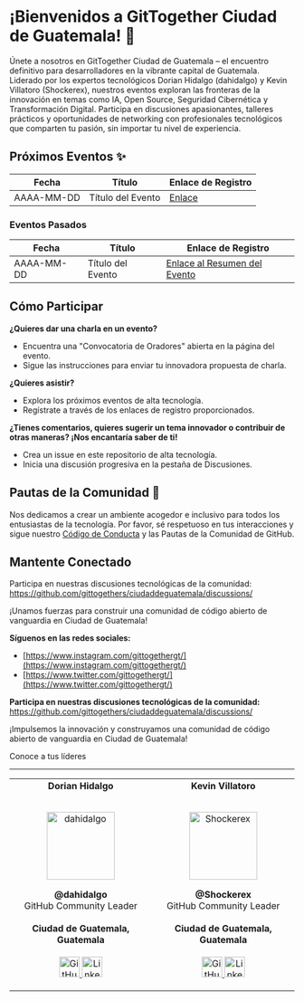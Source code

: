 # ¡Bienvenidos a GitTogether Ciudad de Guatemala! 🚀

Únete a nosotros en GitTogether Ciudad de Guatemala – el encuentro definitivo para desarrolladores en la vibrante capital de Guatemala. Liderado por los expertos tecnológicos Dorian Hidalgo (dahidalgo) y Kevin Villatoro (Shockerex), nuestros eventos exploran las fronteras de la innovación en temas como IA, Open Source, Seguridad Cibernética y Transformación Digital. Participa en discusiones apasionantes, talleres prácticos y oportunidades de networking con profesionales tecnológicos que comparten tu pasión, sin importar tu nivel de experiencia.

## Próximos Eventos ✨

| Fecha | Título | Enlace de Registro |
|------------|-------------|-------------------|
| AAAA-MM-DD | Título del Evento | [Enlace]() |

### Eventos Pasados
| Fecha | Título | Enlace de Registro |
|------------|-------------|---------------------|
| AAAA-MM-DD | Título del Evento | [Enlace al Resumen del Evento]() |

## Cómo Participar

**¿Quieres dar una charla en un evento?**
- Encuentra una "Convocatoria de Oradores" abierta en la página del evento.
- Sigue las instrucciones para enviar tu innovadora propuesta de charla.

**¿Quieres asistir?**  
- Explora los próximos eventos de alta tecnología.
- Regístrate a través de los enlaces de registro proporcionados.

**¿Tienes comentarios, quieres sugerir un tema innovador o contribuir de otras maneras? ¡Nos encantaría saber de ti!**
- Crea un issue en este repositorio de alta tecnología.
- Inicia una discusión progresiva en la pestaña de Discusiones.

## Pautas de la Comunidad 🤝

Nos dedicamos a crear un ambiente acogedor e inclusivo para todos los entusiastas de la tecnología. Por favor, sé respetuoso en tus interacciones y sigue nuestro [Código de Conducta](enlace) y las Pautas de la Comunidad de GitHub.

## Mantente Conectado

Participa en nuestras discusiones tecnológicas de la comunidad: https://github.com/gittogethers/ciudaddeguatemala/discussions/

¡Unamos fuerzas para construir una comunidad de código abierto de vanguardia en Ciudad de Guatemala!

**Síguenos en las redes sociales:**
* [https://www.instagram.com/gittogethergt/](https://www.instagram.com/gittogethergt/)  
* [https://www.twitter.com/gittogethergt/](https://www.twitter.com/gittogethergt/)

**Participa en nuestras discusiones tecnológicas de la comunidad:** https://github.com/gittogethers/ciudaddeguatemala/discussions/

¡Impulsemos la innovación y construyamos una comunidad de código abierto de vanguardia en Ciudad de Guatemala!

Conoce a tus líderes

--------------------

<table align="center">
  <tr>
    <td align="center">
      <strong>Dorian Hidalgo</strong>
      <p align="center">
        <br>
        <a href="https://www.instagram.com/dorianhidalgo/">
          <img src="https://avatars.githubusercontent.com/u/47153973?s=96&v=4" height="120" alt="dahidalgo">
        </a>
      </p>
      <p align="center">
        <strong>@dahidalgo</strong><br>
        GitHub Community Leader<br>
        <br><strong>Ciudad de Guatemala, Guatemala</strong><br>
        <br>
        <a href="https://github.com/dahidalgo">
          <img src="http://www.iconninja.com/files/241/825/211/round-collaboration-social-github-code-circle-network-icon.svg" width="36" height="36" alt="GitHub Icon"/>
        </a>
        <a href="https://www.linkedin.com/in/dorianhidalgo/">
          <img src="http://www.iconninja.com/files/863/607/751/network-linkedin-social-connection-circular-circle-media-icon.svg" width="36" height="36" alt="LinkedIn Icon"/>
        </a>
      </p>
    </td>
    <td align="center">
      <strong>Kevin Villatoro</strong>
      <p align="center">
        <br>
        <a href="https://www.instagram.com/kevinvillatoro/">
          <img src="https://[avatars.githubusercontent.com/u/987654321?v=4" height="120" alt="Shockerex">
        </a>
      </p>
      <p align="center">
        <strong>@Shockerex</strong><br>
        GitHub Community Leader<br>
        <br><strong>Ciudad de Guatemala, Guatemala</strong><br>
        <br>
        <a href="https://github.com/Shockerex">
          <img src="http://www.iconninja.com/files/241/825/211/round-collaboration-social-github-code-circle-network-icon.svg" width="36" height="36" alt="GitHub Icon"/>
        </a>
        <a href="https://www.linkedin.com/in/kevinvillatoro/">
          <img src="http://www.iconninja.com/files/863/607/751/network-linkedin-social-connection-circular-circle-media-icon.svg" width="36" height="36" alt="LinkedIn Icon"/>
        </a>
      </p>
    </td>
  </tr>
</table>

